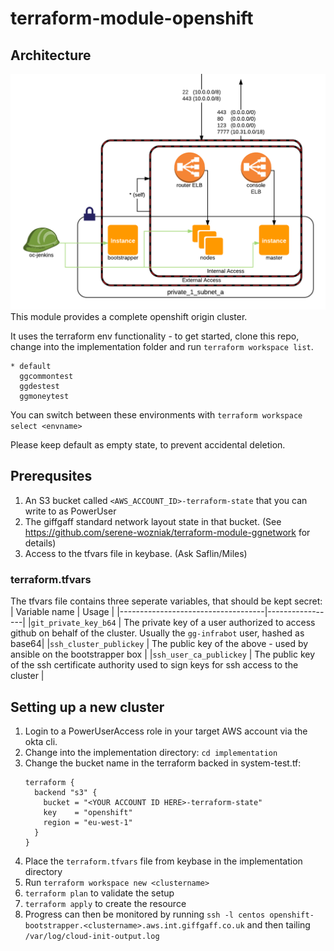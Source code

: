 # terraform-module-openshift



## Architecture

[
![Architecture Diagram](diagram.png)
](https://www.lucidchart.com/invitations/accept/615dcfa2-17eb-41e3-9fbd-b05625cd253b)
This module provides a complete openshift origin cluster.


It uses the terraform env functionality - to get started, clone this repo, change into the implementation folder and run `terraform workspace list`.

```
* default
  ggcommontest
  ggdestest
  ggmoneytest
```

You can switch between these environments with
```terraform workspace select <envname>```

Please keep default as empty state, to prevent accidental deletion.


## Prerequsites

1. An S3 bucket called `<AWS_ACCOUNT_ID>-terraform-state` that you can write to as PowerUser
1. The giffgaff standard network layout state in that bucket. (See https://github.com/serene-wozniak/terraform-module-ggnetwork for details)
1. Access to the tfvars file in keybase. (Ask Saflin/Miles)

### terraform.tfvars

The tfvars file contains three seperate variables, that should be kept secret:
| Variable name                      | Usage |
|------------------------------------|-----------------|
|`git_private_key_b64`               | The private key of a user authorized to access github on behalf of the cluster. Usually the `gg-infrabot` user, hashed as base64|
|`ssh_cluster_publickey`             | The public key of the above - used by ansible on the bootstrapper box |
|`ssh_user_ca_publickey`             | The public key of the ssh certificate authority used to sign keys for ssh access to the cluster |

## Setting up a new cluster

1. Login to a PowerUserAccess role in your target AWS account via the okta cli.
1. Change into the implementation directory: `cd implementation`
1. Change the bucket name in the terraform backed in system-test.tf:
    ```
    terraform {
      backend "s3" {
        bucket = "<YOUR ACCOUNT ID HERE>-terraform-state"
        key    = "openshift"
        region = "eu-west-1"
      }
    }
    ```
1. Place the `terraform.tfvars` file from keybase in the implementation directory
1. Run `terraform workspace new <clustername>`
1. `terraform plan` to validate the setup
1. `terraform apply` to create the resource
1. Progress can then be monitored by running `ssh -l centos openshift-bootstrapper.<clustername>.aws.int.giffgaff.co.uk` and then tailing `/var/log/cloud-init-output.log`
